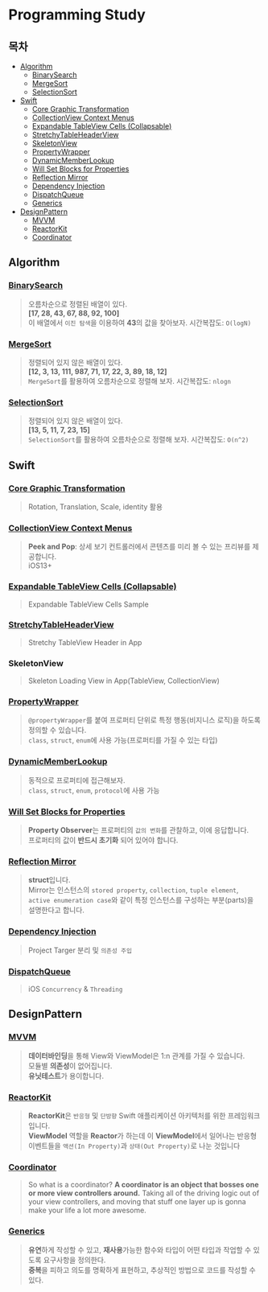 Programming Study
=================

## 목차

- [Algorithm](#Algorithm)
    - [BinarySearch](#BinarySearch)
    - [MergeSort](#MergeSort)
    - [SelectionSort](#SelectionSort)
- [Swift](#Swift)
    - [Core Graphic Transformation](#Core-Graphic-Transformation)
    - [CollectionView Context Menus](#CollectionView-Context-Menus)
    - [Expandable TableView Cells (Collapsable)](#Expandable-TableView-Cells-(Collapsable))
    - [StretchyTableHeaderView](#StretchyTableHeaderView)
    - [SkeletonView](#SkeletonView)
    - [PropertyWrapper](#PropertyWrapper)
    - [DynamicMemberLookup](#DynamicMemberLookup)
    - [Will Set Blocks for Properties](#Will-Set-Blocks-for-Properties)
    - [Reflection Mirror](#Reflection-Mirror)
    - [Dependency Injection](#Dependency-Injection)
    - [DispatchQueue](#DispatchQueue)
    - [Generics](#Generics)
- [DesignPattern](#DesignPattern)    
    - [MVVM](#MVVM)
    - [ReactorKit](#ReactorKit)
    - [Coordinator](#Coordinator)

## Algorithm

### [BinarySearch](https://github.com/Jino0910/Study/blob/master/Algorithm/BinarySearch.playground/Contents.swift)
>오름차순으로 정렬된 배열이 있다.  
>**[17, 28, 43, 67, 88, 92, 100]**  
>이 배열에서 `이진 탐색`을 이용하여 **43**의 값을 찾아보자.
> 시간복잡도: `O(logN)`


### [MergeSort](https://github.com/Jino0910/Study/blob/master/Algorithm/MergeSort.playground/Contents.swift)
>정렬되어 있지 않은 배열이 있다.  
>**[12, 3, 13, 111, 987, 71, 17, 22, 3, 89, 18, 12]**  
>`MergeSort`를 활용하여 오름차순으로 정렬해 보자.
> 시간복잡도: `nlogn`

### [SelectionSort](https://github.com/Jino0910/Study/blob/master/Algorithm/SelectionSort.playground/Contents.swift)
>정렬되어 있지 않은 배열이 있다.  
>**[13, 5, 11, 7, 23, 15]**  
>`SelectionSort`를 활용하여 오름차순으로 정렬해 보자.
> 시간복잡도: `O(n^2)`

## Swift

### [Core Graphic Transformation](https://github.com/Jino0910/Study/blob/master/Swift/TransformExample/TransformExample/ViewController.swift)
> Rotation, Translation, Scale, identity 활용

### [CollectionView Context Menus](https://github.com/Jino0910/Study/blob/master/Swift/ContextMenuInCollectionView/ContextMenuInCollectionView/ViewController.swift)
> **Peek and Pop**: 상세 보기 컨트롤러에서 콘텐츠를 미리 볼 수 있는 프리뷰를 제공합니다.  
> iOS13+

### [Expandable TableView Cells (Collapsable)](https://github.com/Jino0910/Study/blob/master/Swift/ExpandableTableViewCells/ExpandableTableViewCells/ViewController.swift)
> Expandable TableView Cells Sample

### [StretchyTableHeaderView](https://github.com/Jino0910/Study/tree/master/Swift/StretchyTableViewHeader/StretchyTableViewHeader)
> Stretchy TableView Header in App

### SkeletonView
> Skeleton Loading View in App(TableView, CollectionView)

### [PropertyWrapper](https://github.com/Jino0910/Study/blob/master/Swift/SwiftPropertyWrappers.playground/Contents.swift)
> `@propertyWrapper`를 붙여 프로퍼티 단위로 특정 행동(비지니스 로직)을 하도록 정의할 수 있습니다.  
>`class`, `struct`, `enum`에 사용 가능(프로퍼티를 가질 수 있는 타입)

### [DynamicMemberLookup](https://github.com/Jino0910/Study/blob/master/Swift/DynamicMemberLookup.playground/Contents.swift)
>동적으로 프로퍼티에 접근해보자.  
>`class`, `struct`, `enum`, `protocol`에 사용 가능

### [Will Set Blocks for Properties](https://github.com/Jino0910/Study/blob/master/Swift/WillSet/WillSet/ViewController.swift)
> **Property Observer**는 프로퍼티의 `값의 변화`를 관찰하고, 이에 응답합니다.  
> 프로퍼티의 값이 **반드시 초기화** 되어 있어야 합니다.

### [Reflection Mirror](https://github.com/Jino0910/Study/blob/master/Swift/Reflection.playground/Contents.swift)
> **struct**입니다.  
> Mirror는 인스턴스의 `stored property`, `collection`, `tuple element`, `active enumeration case`와 같이 특정 인스턴스를 구성하는 부분(parts)을 설명한다고 합니다.

### [Dependency Injection](https://github.com/Jino0910/Study/tree/master/Swift/Dependency%20Injection)
> Project Targer 분리 및 `의존성 주입`

### [DispatchQueue](https://github.com/Jino0910/Study/blob/master/Swift/iOSConcurrency/iOSConcurrency/ViewController.swift)
> iOS `Concurrency` & `Threading`

## DesignPattern

### [MVVM](https://github.com/Jino0910/Study/tree/master/DesignPattern/MVVM/MVVM)
> **데이터바인딩**을 통해 View와 ViewModel은 1:n 관계를 가질 수 있습니다.    
> 모듈별 **의존성**이 없어집니다.  
> **유닛테스트**가 용이합니다.

### [ReactorKit](https://github.com/Jino0910/Study/tree/master/DesignPattern/ReactorKit/ReactorKit)
> **ReactorKit**은 `반응형` 및 `단방향` Swift 애플리케이션 아키텍처를 위한 프레임워크입니다.  
> **ViewModel** 역할을 **Reactor**가 하는데 이 **ViewModel**에서 일어나는 반응형 이벤트들을 `액션(In Property)`과 `상태(Out Property)`로 나눈 것입니다

### [Coordinator](https://github.com/Jino0910/Study/tree/master/DesignPattern/CoordinatorPattern/CoordinatorPattern)
> So what is a coordinator? **A coordinator is an object that bosses one or more view controllers around.** Taking all of the driving logic out of your view controllers, and moving that stuff one layer up is gonna make your life a lot more awesome.

### [Generics](https://github.com/Jino0910/Study/blob/master/Swift/Generics/Generics/ViewController.swift)
> **유연**하게 작성할 수 있고, **재사용**가능한 함수와 타입이 어떤 타입과 작업할 수 있도록 요구사항을 정의한다.  
> **중복**을 피하고 의도를 명확하게 표현하고, 추상적인 방법으로 코드를 작성할 수 있다.

